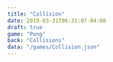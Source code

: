 ```yaml
---
title: "Collision"
date: 2019-03-31T06:31:07-04:00
draft: true
game: "Pong"
back: "Collisions"
data: "/games/Collision.json"
---
```



